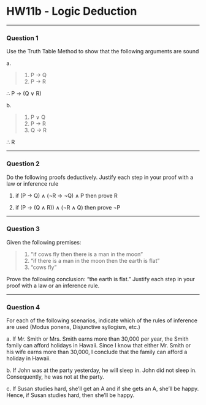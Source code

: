 # HW11b - Logic Deduction

---

### Question 1

Use the Truth Table Method to show that the following arguments are sound

a.

> 1.  P → Q
> 2.  P → R

∴ P → (Q ∨ R)

b.

> 1.  P ∨ Q
> 2.  P → R
> 3.  Q → R

∴ R

---

### Question 2

Do the following proofs deductively. Justify each step in your proof with a law or inference rule

1. if (P → Q) ∧ (¬R → ¬Q) ∧ P then prove R

2. if (P → (Q ∧ R)) ∧ (¬R ∧ Q) then prove ¬P

---

### Question 3

Given the following premises:

> 1.  "if cows fly then there is a man in the moon”
> 2.  “if there is a man in the moon then the earth is flat”
> 3.  “cows fly”

Prove the following conclusion: “the earth is flat.” Justify each step in your proof with a law or an inference rule.

---

### Question 4

For each of the following scenarios, indicate which of the rules of inference are used (Modus ponens, Disjunctive syllogism, etc.)

a. If Mr. Smith or Mrs. Smith earns more than 30,000 per year, the Smith family can afford holidays in Hawaii. Since I know that either Mr. Smith or his wife earns more than 30,000, I conclude that the family can afford a holiday in Hawaii.

b. If John was at the party yesterday, he will sleep in. John did not sleep in. Consequently, he was not at the party.

c. If Susan studies hard, she’ll get an A and if she gets an A, she’ll be happy. Hence, if Susan studies hard, then she’ll be happy.
